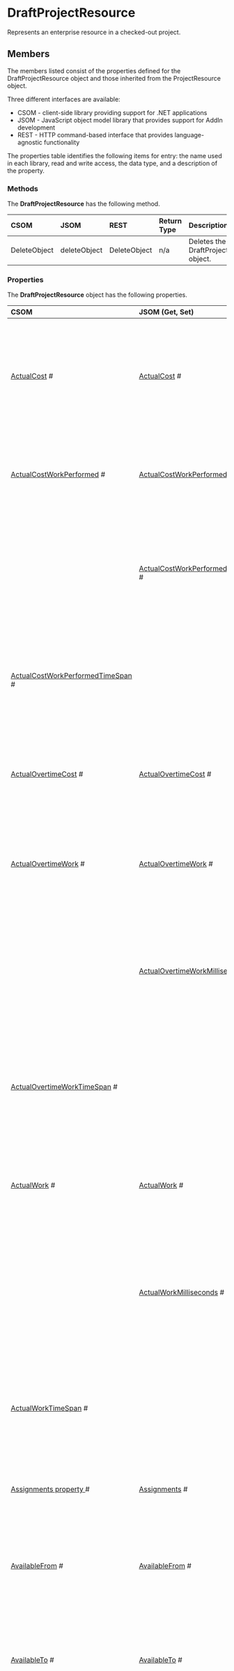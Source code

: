 

# DraftProjectResource

Represents an enterprise resource in a checked-out project.

## Members

The members listed consist of the properties defined for the DraftProjectResource object and those inherited from the ProjectResource object. 

Three different interfaces are available:

* CSOM - client-side library providing support for .NET applications
* JSOM - JavaScript object model library that provides support for AddIn development
* REST - HTTP command-based interface that provides language-agnostic functionality

The properties table identifies the following items for entry: the name used in each library, read and write access, the data type, and a description of the property. 

### Methods

The  **DraftProjectResource** has the following method.

|**CSOM**|**JSOM**|**REST**|**Return Type**|**Description**|
|:-----|:-----|:-----|:-----|:-----|
|DeleteObject|deleteObject|DeleteObject|n/a|Deletes the DraftProjectResource object.|


### Properties

The  **DraftProjectResource** object has the following properties.


|**CSOM** |**JSOM (Get, Set)** |**REST** |**Data Type**|**Description**|
|:----- |:----- |:----- |:-----|:-----|
|[ActualCost](6505cc67-b2d3-24c7-bfd0-e89ecc8ec98d.md) #|[ActualCost](facc22dc-5ce7-8c25-3ef4-59602828d975.md) #|[ActualCost](facc22dc-5ce7-8c25-3ef4-59602828d975.md) #|Double (64-bit)|Gets the costs incurred for work that has been performed by the project resource, along with any other recorded costs. |
|[ActualCostWorkPerformed](baf9e3ed-0d5e-1a63-6e3b-4368c0a755cb.md) #|[ActualCostWorkPerformed](243112d7-f51d-b216-1bd8-357230a0f184.md) #|[ActualCostWorkPerformed](243112d7-f51d-b216-1bd8-357230a0f184.md) #|String|Gets the actual cost for work that has been performed by the project resource to date. |
| |[ActualCostWorkPerformedMilliseconds](acc33939-6701-f7f7-d5fa-05363beac5c8.md) #|[ActualCostWorkPerformedMilliseconds](acc33939-6701-f7f7-d5fa-05363beac5c8.md) #|Double (64-bit)|Gets the time interval, expressed in milliseconds, for the actual cost for work that has been performed by the project resource to date. |
|[ActualCostWorkPerformedTimeSpan](8e9f729b-c7b6-07a7-146f-16f198689604.md) #| | |TimeSpan|Gets the time interval for the actual cost for work that has been performed by the project resource to date. |
|[ActualOvertimeCost](a9a1b162-8627-ef51-33a9-521b365e11de.md) #|[ActualOvertimeCost](46725575-e9c8-7d01-d6fc-cd87f50fbeec.md) #|[ActualOvertimeCost](46725575-e9c8-7d01-d6fc-cd87f50fbeec.md) #|Double (64-bit)|Gets the actual cost incurred for overtime work that has been performed by the project resource. |
|[ActualOvertimeWork](aaa94449-39d5-ca84-03f6-a241cb496f0f.md) #|[ActualOvertimeWork](75b258d5-6967-93e7-2cad-2c44a13a95f5.md) #|[ActualOvertimeWork](75b258d5-6967-93e7-2cad-2c44a13a95f5.md) #|String|Gets the actual amount of overtime work that has been performed by the project resource. |
| |[ActualOvertimeWorkMilliseconds](a329ea4e-407d-f8d0-667e-36be60c3add1.md) #|[ActualOvertimeWorkMilliseconds](a329ea4e-407d-f8d0-667e-36be60c3add1.md) #|Double (64-bit)|Gets the time interval, expressed in milliseconds, for the actual amount of overtime work that has been performed by the project resource. |
|[ActualOvertimeWorkTimeSpan](851c6884-e221-ab1a-40f2-196318974725.md) #| | |TimeSpan|Gets the time interval for the actual amount of overtime work that has been performed by the project resource. |
|[ActualWork](e4a9ddfc-7e20-aeb9-5979-0e98fec0b742.md) #|[ActualWork](fc72c30a-3f96-7575-13b0-d190a3ee07e3.md) #|[ActualWork](fc72c30a-3f96-7575-13b0-d190a3ee07e3.md) #|String|Gets the actual amount of work that has already been performed by the project resource. |
| |[ActualWorkMilliseconds](94ae6b44-edd7-015c-1624-80d5fd00b178.md) #|[ActualWorkMilliseconds](94ae6b44-edd7-015c-1624-80d5fd00b178.md) #|Double (64-bit)|Gets the time interval, expressed in milliseconds, for the actual amount of work that has already been performed by the project resource. |
|[ActualWorkTimeSpan](5cb23e1a-dd50-5d93-81ab-6522bc5520af.md) #| | |TimeSpan|Gets the time interval for the actual amount of work that has already been performed by the project resource. |
|[Assignments property ](d6c80c25-13fa-6b63-9e42-88512d228936.md) #|[Assignments](15847708-2350-2c88-f942-23c6c4d4f797.md) #|[Assignments](15847708-2350-2c88-f942-23c6c4d4f797.md) #|[DraftAssignmentCollection](eaee2ac5-8c39-1bbd-ee28-1270d6c3e82e.md)|Gets the assignments that are associated with the resource.|
|[AvailableFrom](63ee307c-f333-d9b7-1030-e77656bad564.md) #|[AvailableFrom](4cb8af62-427b-2b6a-70fb-ebcaa24687cc.md) #|[AvailableFrom](4cb8af62-427b-2b6a-70fb-ebcaa24687cc.md) #|DateTime|Gets the starting date that the project resource is available for work, at the units specified for the current time period. |
|[AvailableTo](ce599644-8a73-1aea-74cf-9ce775828f56.md) #|[AvailableTo](b13d3159-cf97-a749-524b-f32bf09dc733.md) #|[AvailableTo](b13d3159-cf97-a749-524b-f32bf09dc733.md) #|DateTime|Gets the end date that the project resource is available for work, at the units specified for the current time period. |
|[BaselineCost](ef1af668-e377-9e50-c872-af4a2d7d3f61.md) #|[BaselineCost](73b4b27f-22ae-be94-605f-45b967507355.md) #|[BaselineCost](73b4b27f-22ae-be94-605f-45b967507355.md) #|Double (64-bit)|Gets the planned total cost for work to be performed by the project resource. |
|[BaselineWork](0d4c7d37-c216-8fb0-817a-6d9ab8f211c7.md) #|[BaselineWork](93507a93-bde1-4544-2e6a-5b35b90a0657.md) #|[BaselineWork](93507a93-bde1-4544-2e6a-5b35b90a0657.md) #|String|Gets the planned amount of work to be performed by the project resource. |
| |[BaselineWorkMilliseconds](1adb78e5-a6f8-7005-53ac-dd57b5ebeb79.md) #|[BaselineWorkMilliseconds](1adb78e5-a6f8-7005-53ac-dd57b5ebeb79.md) #|Double (64-bit)|Gets the time interval, expressed in milliseconds, for the planned amount of work to be performed by the project resource. |
|[BaselineWorkTimeSpan](be5721c0-e7c5-81d9-f361-7c0eb66939b6.md) #| | |TimeSpan|Gets the time interval for the planned amount of work to be performed by the project resource. |
|[BudetCostWorkPerformed](6b65ecae-44cf-d648-e9e5-9977e7deb4f6.md) #|[BudetCostWorkPerformed](6ae1c786-236f-dbed-5ae9-bf6622335347.md) #|[BudetCostWorkPerformed](6ae1c786-236f-dbed-5ae9-bf6622335347.md) #|Double (64-bit)|Gets the budgeted cost for work performed by the project resource to date. |
|[BudgetedCost](1e8cebed-1772-9c08-73ce-c77e2b63f326.md) #|[BudgetedCost](83cfd8a4-f248-2557-6075-b117f75f3887.md) #|[BudgetedCost](83cfd8a4-f248-2557-6075-b117f75f3887.md) #|Double (64-bit)|Gets the total budgeted cost for work performed by the project resource. |
|[BudgetedCostWorkScheduled](09dbf4ce-a6af-a4cb-3d58-1bb1c3ff90fd.md) #|[BudgetedCostWorkScheduled](20440d94-e834-bd72-3f64-9105fdf9960a.md) #|[BudgetedCostWorkScheduled](20440d94-e834-bd72-3f64-9105fdf9960a.md) #|Double (64-bit)|Gets the budgeted cost of scheduled work for the project resource. |
|[BudgetedWork](338a35e5-33e7-9572-dc5c-5760c1dccfda.md) #|[BudgetedWork](1a4a07c5-4096-864e-da58-6abf46e454d9.md) #|[BudgetedWork](1a4a07c5-4096-864e-da58-6abf46e454d9.md) #|String|Gets the total budgeted amount of work to be performed by the project resource. |
| |[BudgetedWorkMilliseconds](35ba0d1b-b6cc-49cf-412b-7138f7f80443.md) #|[BudgetedWorkMilliseconds](35ba0d1b-b6cc-49cf-412b-7138f7f80443.md) #|Double (64-bit)|Gets the time interval, expressed in milliseconds, for the total budgeted amount of work to be performed by the project resource. |
|[BudgetedWorkTimeSpan](ad89efef-1f0b-b5af-4cd8-c7d617e0ff03.md) #| | |TimeSpan|Gets the time interval for the total budgeted amount of work to be performed by the project resource. |
|[CanLevel property ](f2de4d06-b6c5-45e8-28e1-5e258f37336f.md) #,$|[CanLevel](168545c2-ee8a-b2f8-9c98-08638944cb12.md) #,$|[CanLevel](168545c2-ee8a-b2f8-9c98-08638944cb12.md) #,$|Boolean|Gets a value that indicates whether resource leveling can be performed on the resource.|
|[Code property ](bd3ef0a5-aa47-5e4c-bef8-ab83f0e3e07f.md) #,$|[Code](7e375d23-93c7-c641-1954-22dd403af003.md) #,$|[Code](7e375d23-93c7-c641-1954-22dd403af003.md) #,$|String|Gets any code, abbreviation, or number that is entered as part of the information about the resource.|
|[Cost](86fc0e59-8fb0-4aab-d5ea-a2540394b742.md) #|[Cost](ffc627af-8af7-87ce-74d4-4678bbec6898.md) #|[Cost](ffc627af-8af7-87ce-74d4-4678bbec6898.md) #|Double (64-bit)|Gets the total scheduled or estimated cost for work that has been performed, and work that remains to be performed, by the project resource. |
|[CostAccrual property ](c7fd5b9f-c706-b157-c948-d047521904fb.md) #,$|[CostAccrual](dbce4b64-5f81-30a7-ec93-a742dcc5f11c.md) #,$|[CostAccrual](dbce4b64-5f81-30a7-ec93-a742dcc5f11c.md) #,$|AccrueAt()|Gets a value that represents how and when to charge resource costs to the cost of a task.|
|[CostCenter property ](eca7d769-91f0-04e2-dcb9-5d37ce93e805.md) #,$|[CostCenter](bcc0783a-8862-ac48-c4e8-30ee64ca0cfc.md) #,$|[CostCenter](bcc0783a-8862-ac48-c4e8-30ee64ca0cfc.md) #,$|String|Gets any code, abbreviation, or number that has been entered as part of the information about the resource.|
|[CostPerUse property ](042a60a8-54c2-5386-7133-6ef13a4f73ff.md) #,$|[CostPerUse](e7e50d42-c44d-41f4-2158-4901087ac53f.md) #,$|[CostPerUse](e7e50d42-c44d-41f4-2158-4901087ac53f.md) #,$|Double (64-bit)|Gets the cost per use of the resource.|
|[CostVariance](f881e684-7fb2-e4d9-ac07-0321534aaea5.md) #|[CostVariance](5630c7b1-79f1-19d2-c035-695b69faf849.md) #|[CostVariance](5630c7b1-79f1-19d2-c035-695b69faf849.md) #|Double (64-bit)|Gets the difference between the baseline cost and actual cost for the project resource. |
|[CostVarianceAtCompletion](35259000-50d6-85a9-5f92-5f5ebdd9c7ff.md) #|[CostVarianceAtCompletion](6902f6fd-1ba0-73c2-97ff-cea7c1e4485f.md) #|[CostVarianceAtCompletion](6902f6fd-1ba0-73c2-97ff-cea7c1e4485f.md) #|Double (64-bit)|Gets the difference between the baseline cost and actual cost of the project resource at the completion of a project. |
|[Created](145760a8-fed7-91c5-954c-6aee92598a83.md) #|[Created](fae7b65e-e1c1-d7f0-722b-4d25f0f6c46c.md) #|[Created](fae7b65e-e1c1-d7f0-722b-4d25f0f6c46c.md) #|DateTime|Gets the date and time when the task was added to the project. |
|[CurrentCostVariance](406c2c0e-70fb-688c-5d64-241a09e70522.md) #|[CurrentCostVariance](3991cfa0-1210-eb54-d2c4-534b2019c44c.md) #|[CurrentCostVariance](3991cfa0-1210-eb54-d2c4-534b2019c44c.md) #|Double (64-bit)|Gets the difference between the baseline cost and the actual cost of the project resource to date. |
|[CustomFields](275ad75d-8bea-88fb-874d-c3fa64cab7d3.md) #|[CustomFields](c93f8197-8579-3d5a-b72c-1dd04e79c841.md) #|[CustomFields](c93f8197-8579-3d5a-b72c-1dd04e79c841.md) #|[CustomFieldCollection](39c70b02-09d2-d60e-94d9-ea538846124a.md)|Gets a collection of custom fields that have values set for this project resource. |
|[DefaultAssignmentOwner property ](22a36110-bc9d-cb45-68a8-54a776c888a0.md) #,$|[DefaultAssignmentOwner](f8f06bc1-a96a-b897-d648-a2f6de6e88b9.md) #,$|[DefaultAssignmentOwner](f8f06bc1-a96a-b897-d648-a2f6de6e88b9.md) #,$|User (SP)|Gets the default assignment owner.|
|[DefaultBookingType property ](62553a4f-f87b-1d44-e7c5-919d522b9900.md) #,$|[DefaultBookingType](7a7502ea-3c9d-8cdd-e0b0-a69e2c40a5cc.md) #,$|[DefaultBookingType](7a7502ea-3c9d-8cdd-e0b0-a69e2c40a5cc.md) #,$|BookingType()|Gets the default booking type for the resource.|
|[Email property ](9543d6dc-1665-9b79-ae7d-a1460055a664.md) #,$|[Email](66b08262-986d-8b18-417e-d02ca7f45143.md) #,$|[Email](66b08262-986d-8b18-417e-d02ca7f45143.md) #,$|String|Gets the email address of the resource.|
|[EnterpriseResource](d4db79de-eb1a-147f-12a5-ac12474d208d.md) #|[EnterpriseResource](ce004a4b-c9f9-313a-093b-2d534ff5f01c.md) #|[EnterpriseResource](ce004a4b-c9f9-313a-093b-2d534ff5f01c.md) #|[EnterpriseResource](2e73d43c-e447-413b-296e-c7b640e364dd.md)|Gets identification information for the project resource.|
|[FieldValues property ](3274ea0f-4036-2bc6-e34a-5ff673fe698f.md) #|[FieldValues](10d2275e-19ba-dbe3-4056-3ca758ee79ff.md) #|[FieldValues](10d2275e-19ba-dbe3-4056-3ca758ee79ff.md) #|Dictionary<String,Object>|Gets the collection of custom fields that have values set for the project resource.|
|[Finish](bb01f56a-d6ae-2291-2061-ff7587325275.md) #|[Finish](84426f78-2417-d48e-aee6-a29d36a39352.md) #|[Finish](84426f78-2417-d48e-aee6-a29d36a39352.md) #|DateTime|Gets the date when the project resource is scheduled to complete work on all assigned tasks. |
|[Group property ](67c856cc-16d8-170c-4961-da9664187cfd.md) #,$|[Group](710a2543-ef0e-3122-1f37-241dcd1a4297.md) #,$|[Group](710a2543-ef0e-3122-1f37-241dcd1a4297.md) #,$|String|Gets the name of a group to which a resource belongs.|
|[Id](fe612ba3-5e55-4a1b-06b2-ce8868cbf42d.md) #|[Id](ed9cd45c-efe8-d3a1-4706-7ba8b07956ec.md) #|[Id](ed9cd45c-efe8-d3a1-4706-7ba8b07956ec.md) #|Guid|Gets the GUID of the project resource. |
|[Initials property ](0cd0f819-808a-2c1f-45b1-09efe695c5bc.md) #,$|[Initials](9f322b08-550f-a9a7-e546-fffd49498150.md) #,$|[Initials](9f322b08-550f-a9a7-e546-fffd49498150.md) #,$|String|Gets the short name for the resource.|
|[IsBudgeted](da61f148-4391-6430-b493-7fd1e833be68.md) #|[IsBudgeted](d940a6a1-a4eb-1631-b07c-0dac091c951a.md) #|[IsBudgeted](d940a6a1-a4eb-1631-b07c-0dac091c951a.md) #|Boolean|Gets a value that indicates whether the project resource is used for budgeting purposes or is a regular resource. |
|[IsGenericResource](f76d117e-d532-253b-29a7-501150d125e9.md) #|[IsGenericResource](2d6c499b-7ccd-b823-c262-f67028573495.md) #|[IsGenericResource](2d6c499b-7ccd-b823-c262-f67028573495.md) #|Boolean|Gets a value that indicates whether the project resource is a generic placeholder. |
|[IsOverAllocated](7bd36fdf-fb74-90dc-076e-15939efa8f61.md) #|[IsOverAllocated](13b85feb-8725-417b-63b6-ebac546cc5f1.md) #|[IsOverAllocated](13b85feb-8725-417b-63b6-ebac546cc5f1.md) #|Boolean|Gets a value that indicates whether the project resource is assigned to do more work on all assigned tasks than can be done within the normal working capacity. |
|[Item property ](9ef02d34-ce33-76b7-e750-17ada61b2b39.md) #,$|[Item](3a9f71d8-2514-f832-c010-1b2c40122305.md) #,$|[Item](3a9f71d8-2514-f832-c010-1b2c40122305.md) #,$|Object|Gets a resource item in the published project.|
|[MaterialLabel property ](e3d6bb4b-54d4-d2f6-8ed6-b2fac279b42b.md) #,$|[MaterialLabel](65314899-cc8f-b160-6a8e-f89484315cea.md) #,$|[MaterialLabel](65314899-cc8f-b160-6a8e-f89484315cea.md) #,$|String|Gets the unit of measure for a material resource, which can be supplies or other consumable items that are used in a project.|
|[MaximumCapacity property ](f52268de-6e28-4d1b-ceeb-f1b364ce6a87.md) #,$|[MaximumCapacity](036421b2-4e84-c1ac-4069-ef3725a4e31c.md) #,$|[MaximumCapacity](036421b2-4e84-c1ac-4069-ef3725a4e31c.md) #,$|Double (64-bit)|Gets the percentage, or the number of units, that represent the maximum capacity for which the resource is available during the current time period.|
|[Modified](2cd2b8a2-57ae-ca2e-684d-e14196fd719e.md) #|[Modified](865ba067-ed41-8d23-9fae-497ee4fcdfce.md) #|[Modified](865ba067-ed41-8d23-9fae-497ee4fcdfce.md) #|DateTime|Gets the date of modification. |
|[Name property ](35e54086-7209-3dad-6da1-52c2966a5804.md) #,$|[Name](10dea198-2d69-9de8-1943-dc2577e4f897.md) #,$|[Name](10dea198-2d69-9de8-1943-dc2577e4f897.md) #,$|String|Gets the name of the project resource.|
|[Notes](0188ec9f-fa7d-2beb-6c51-f5281814d179.md) #|[Notes](fe59df03-8673-6c17-0234-25782c259be9.md) #|[Notes](fe59df03-8673-6c17-0234-25782c259be9.md) #|String|Gets comments entered about the project resource. |
|[OvertimeCost](10706114-1fff-3f82-3b82-01386544ef33.md) #|[OvertimeCost](8397ef88-5bd5-6d4e-f74b-659131b60e65.md) #|[OvertimeCost](8397ef88-5bd5-6d4e-f74b-659131b60e65.md) #|Double (64-bit)|Gets the total overtime cost for a project resource on all assigned tasks. |
|[OvertimeRate property ](1723938d-64f6-1a9f-5b1f-c6726673a6bc.md) #,$|[OvertimeRate](32096b59-d721-dedc-fa5b-640ff425ab7f.md) #,$|[OvertimeRate](32096b59-d721-dedc-fa5b-640ff425ab7f.md) #,$|Double (64-bit)|Gets the hourly rate of pay for overtime for the resource.|
|[OvertimeRateUnits property ](124beb66-43a8-7f65-8bfe-313b7ccb6cd6.md) #,$|[OvertimeRateUnits](b86fd189-3838-be7a-3ae4-a969640b68f8.md) #,$|[OvertimeRateUnits](b86fd189-3838-be7a-3ae4-a969640b68f8.md) #,$|OvertimeRateFormat()|Gets the rate description format in which the overtime rate is displayed.|
|[OvertimeWork](c0bc08c3-83ba-f655-e205-97d357dcfb26.md) #|[OvertimeWork](0154958a-3583-6b12-2395-3d2b934a85ce.md) #|[OvertimeWork](0154958a-3583-6b12-2395-3d2b934a85ce.md) #|String|Gets the amount of overtime work that is scheduled to be performed on all tasks assigned to the project resource and that is charged at the overtime rates of the project resource involved. |
| |[OvertimeWorkMilliseconds](54457ff3-3822-6c88-081d-98ed2ac2a554.md) #|[OvertimeWorkMilliseconds](54457ff3-3822-6c88-081d-98ed2ac2a554.md) #|Double (64-bit)|Gets the time interval, expressed in milliseconds, for the amount of overtime work that is scheduled to be performed on all tasks assigned to the project resource and that is charged at the overtime rates of the project resource involved. |
|[OvertimeWorkTimeSpan](c95d3b4f-e7f7-1f66-5f8b-27bfa2d73d06.md) #| | |TimeSpan|Gets the time interval for the amount of overtime work that is scheduled to be performed on all tasks assigned to the project resource and that is charged at the overtime rates of the project resource involved. |
|[PeakWork](e3d525d2-f8ed-b8eb-2006-9d152a238628.md) #|[PeakWork](f3c961e8-01e5-15e6-acd7-16693f975208.md) #|[PeakWork](f3c961e8-01e5-15e6-acd7-16693f975208.md) #|String|Gets the maximum effort that the project resource is scheduled to work on all assigned tasks. |
| |[PeakWorkMilliseconds](3f5c03e4-4367-70ca-6742-177e096de510.md) #|[PeakWorkMilliseconds](3f5c03e4-4367-70ca-6742-177e096de510.md) #|Double (64-bit)|Gets the duration of the maximum effort, expressed in milliseconds, that the project resource is scheduled to work on all assigned tasks. |
|[PeakWorkTimeSpan](5c666108-7869-0d96-cebf-89ba012283b9.md) #| | |TimeSpan|Gets the duration of the maximum effort that the project resource is scheduled to work on all assigned tasks. |
|[PercentWorkComplete](482c7056-c0e9-ff30-364b-94d3f1cb82e9.md) #|[PercentWorkComplete](1f0463aa-9328-b743-4431-341247165e5d.md) #|[PercentWorkComplete](1f0463aa-9328-b743-4431-341247165e5d.md) #|Integer (32-bit)|Gets the current status of the project resource, expressed as the percentage of work that has been completed by the project resouce. |
|[Phonetics property ](bc803273-2a1b-fd0b-7bfa-106ab1f63747.md) #,$|[Phonetics](5d613e9d-e56c-0416-e2c8-c359ea882622.md) #,$|[Phonetics](5d613e9d-e56c-0416-e2c8-c359ea882622.md) #,$|String|Gets phonetic information in either the Japanese Hiragana writing system or the Katakana writing system for resource names.|
|[RegularWork](2261ed2c-272f-c7f7-67b8-78d00e55bd8b.md) #|[RegularWork](9ed5bd0d-dc58-ff7d-817b-002a6b23a555.md) #|[RegularWork](9ed5bd0d-dc58-ff7d-817b-002a6b23a555.md) #|String|Gets the total amount of non-overtime work that is scheduled to be performed by the project resource. |
| |[RegularWorkMilliseconds](d2283e1b-06a5-2c6b-33f8-d391c6feef6a.md) #|[RegularWorkMilliseconds](d2283e1b-06a5-2c6b-33f8-d391c6feef6a.md) #|Double (64-bit)|Gets the time interval, expressed in milliseconds, for the total amount of non-overtime work that is scheduled to be performed by the project resource. |
|[RegularWorkTimeSpan](14cc44b3-b6d3-d9f6-058a-74f9735432bf.md) #| | |TimeSpan|Gets the time interval for the total amount of non-overtime work that is scheduled to be performed by the project resource. |
|[RemainingCost](2c471ef7-04d1-53b8-8abb-2e550ccc1e64.md) #|[RemainingCost](452b09cf-4ec4-ec97-25ac-02ff91286221.md) #|[RemainingCost](452b09cf-4ec4-ec97-25ac-02ff91286221.md) #|Double (64-bit)|Gets the remaining scheduled expense that will be incurred by the project resource in completing the remaining scheduled work. |
|[RemainingOvertimeCost](5848a2e1-cde8-b432-3490-43bc9e63356d.md) #|[RemainingOvertimeCost](c123eac5-5883-12d3-006b-7e5d8312e1eb.md) #|[RemainingOvertimeCost](c123eac5-5883-12d3-006b-7e5d8312e1eb.md) #|Double (64-bit)|Gets the remaining scheduled overtime expense for the project resource. |
|[RemainingOvertimeWork](da3cd9ac-2e89-4ae9-31ae-b3c64e29ae38.md) #|[RemainingOvertimeWork](d839da0b-8ec9-a7f4-e596-57fcc7b37eb1.md) #|[RemainingOvertimeWork](d839da0b-8ec9-a7f4-e596-57fcc7b37eb1.md) #|String|Gets the amount of remaining scheduled overtime work for the project resource. |
| |[RemainingOvertimeWorkMilliseconds](d1c8e266-7ecb-9d9f-dae4-8ab27566b90b.md) #|[RemainingOvertimeWorkMilliseconds](d1c8e266-7ecb-9d9f-dae4-8ab27566b90b.md) #|Double (64-bit)|Gets the time interval, expressed in milliseconds, for the amount of remaining scheduled overtime work for the project resource. |
|[RemainingOvertimeWorkTimeSpan](67b0e462-ede3-2498-5173-b09fc441d91b.md) #| | |TimeSpan|Gets the time interval for the amount of remaining scheduled overtime work for the project resource. |
|[RemainingWork](3f96ebe6-95c1-4044-ad56-cd57c71af20a.md) #|[RemainingWork](0bc83658-02b6-3765-4659-dd0ee1d50311.md) #|[RemainingWork](0bc83658-02b6-3765-4659-dd0ee1d50311.md) #|String|Gets the amount of time, such as person-hours or days, that is still required for the project resource to complete a task or set of tasks. |
| |[RemainingWorkMilliseconds](afe2a99c-aea9-0e72-cb07-6a934b341d4c.md) #|[RemainingWorkMilliseconds](afe2a99c-aea9-0e72-cb07-6a934b341d4c.md) #|Double (64-bit)|Gets the time interval, expressed in milliseconds, for the amount of time that is still required for the project resource to complete a task or set of tasks.|
|[RemainingWorkTimeSpan](85bd4592-01bc-5ada-d132-8c63610db36e.md) #| | |TimeSpan|Gets the time interval for the amount of time, such as person-hours or days, that is still required for the project resource to complete a task or set of tasks. |
|[ScheduleCostVariance](f4d5fdf5-8b8a-b52f-eda9-68d4bfacb1f4.md) #|[ScheduleCostVariance](2ed0c0bd-c1ea-f308-3231-65dfd1124748.md) #|[ScheduleCostVariance](2ed0c0bd-c1ea-f308-3231-65dfd1124748.md) #|Double (64-bit)|Gets the scheduled cost variance for the project resource. |
|[StandardRate property ](db33c098-683f-c2b7-f325-c2359feff115.md) #,$|[StandardRate](53a422f3-20c0-1379-15b4-e0e98a4eecd9.md) #,$|[StandardRate](53a422f3-20c0-1379-15b4-e0e98a4eecd9.md) #,$|Double (64-bit)|Gets the rate of pay per hour for regular, non-overtime work performed by the resource.|
|[StandardRateUnits property ](dfd648b6-1dcb-6aa1-e0bb-aaf10da0e1e8.md) #,$|[StandardRateUnits](b214883f-cca8-ffca-6164-e783698e108c.md) #,$|[StandardRateUnits](b214883f-cca8-ffca-6164-e783698e108c.md) #,$|StandardRateFormat()|Gets the rate description format in which the standard rate is displayed.|
|[Start](479e7959-ce42-84a6-5d0a-03072ed2092e.md) #|[Start](a8cb008f-6c78-8069-d115-d2506518b1bd.md) #|[Start](a8cb008f-6c78-8069-d115-d2506518b1bd.md) #|DateTime|Gets the date when an assigned resource is scheduled to begin working on a task. |
|[Work](e6cebd38-7f24-51fb-0007-2fb704ae4426.md) #|[Work](c1190290-62cf-21ea-dead-a4e217cfb6fd.md) #|[Work](c1190290-62cf-21ea-dead-a4e217cfb6fd.md) #|String|Gets the total amount of time to which the project resource is scheduled for a task. |
| |[WorkMilliseconds](f975d176-b232-7d0a-d926-955f80c37790.md) #|[WorkMilliseconds](f975d176-b232-7d0a-d926-955f80c37790.md) #|Double (64-bit)|Gets the time interval, expressed in milliseconds, for the total amount of time to which the project resource is scheduled for a task. |
|[WorkTimeSpan](97c3765a-2644-b842-7026-74292a7d4032.md) #| | |TimeSpan|Gets the time interval for the total amount of time to which the project resource is scheduled for a task. |
|[WorkVariance](eae65c52-3c11-ee7b-0d54-8cb2d9b4bcbe.md) #|[WorkVariance](217a8d8c-5ffe-0890-4652-2238578374bc.md) #|[WorkVariance](217a8d8c-5ffe-0890-4652-2238578374bc.md) #|String|Gets the difference between baseline work of a project resource and the currently scheduled work. |
| |[WorkVarianceMilliseconds](a26a4b38-45bc-84a5-bb60-71d7cdf04610.md) #|[WorkVarianceMilliseconds](a26a4b38-45bc-84a5-bb60-71d7cdf04610.md) #|Double (64-bit)|Gets the time interval, expressed in milliseconds, for the difference between baseline work of a project resource and the currently scheduled work. |
|[WorkVarianceTimeSpan](12f3ef4e-8847-4817-72af-10a3f8f1b5fe.md) #| | |TimeSpan|Gets the time interval for the difference between baseline work of a project resource and the currently scheduled work. |



  **Note on Symbol Usage:**  
  (*blank*) - indicates the property has Read and Write access, and was available in the previous release.<br />
  * - indicates a new method or property.<br />
  # - indicates Read-Only access to a property.<br />
  $ - indicated Write-Only access to a property.


## Syntax

### CSOM Library

The CSOM .NET library used for client-side applications. The class declaration for DraftProjectResource follows.

```C#
Public Class DraftProjectResource _
	Inherits ProjectResource
```

#### Inheritance hierarchy

[System.Object](http://msdn2.microsoft.com/EN-US/library/e5kfa45b)[Microsoft.SharePoint.Client.ClientObject](http://msdn2.microsoft.com/EN-US/library/ee540788)<br />
==>[Microsoft.ProjectServer.Client.ProjectResource](2f8fba96-7294-a266-a9de-ec4a63e82bd9.md)<br />
==>Microsoft.ProjectServer.Client.DraftProjectResource

**Namespace:**[Microsoft.ProjectServer.Client](e79057b8-4161-453c-1035-02e38725305c.md) 

**Assembly:** Microsoft.ProjectServer.Client (in Microsoft.ProjectServer.Client.dll)


### JSOM Library

The JSOM library is used for AddIns and is written in JavaScript. The declaration for the DraftProjectResource object follows:
```
PS.DraftProjectResource
```

### REST Interface

<a name="restresourceendpoint"> </a>

#### Endpoint URI structure
<a name="endpointuristructure"> </a>


```
http://<sitecollection> /<site> /_api/ProjectServer/DraftProjectResources('projectresourceid')
```


#### HTTP requests
<a name="httprequests"> </a>

This resource supports the following HTTP commands:


- [GET](a2431b86-5e45-b4f5-dfb7-77145e3ac930.md#getsyntax)
    
- [DELETE](a2431b86-5e45-b4f5-dfb7-77145e3ac930.md#deletesyntax)
    

#### GET syntax
<a name="getsyntax"> </a>


```
GET http://<sitecollection> /<site> /_api/ProjectServer/DraftProjectResources('projectresourceid')
```


#### DELETE syntax
<a name="deletesyntax"> </a>


```
DELETE http://<sitecollection> /<site> /_api/ProjectServer/DraftProjectResources('projectresourceid')
```

## Remarks

A resource can be a work resource, a material resource, or a cost resource.


## Thread safety

Any public  **static** ( **Shared** in Visual Basic) members of this type are thread safe. Any instance members are not guaranteed to be thread safe.
## See also


#### Reference

[Microsoft.ProjectServer.Client namespace](e79057b8-4161-453c-1035-02e38725305c.md)
